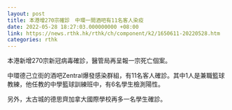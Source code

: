 ```yaml
---
layout: post
title: 本港增270宗確診　中環一間酒吧有11名客人染疫
date: 2022-05-28 18:27:03.000000000 +08:00
link: https://news.rthk.hk/rthk/ch/component/k2/1650611-20220528.htm
categories: rthk
---
```


本港新增270宗新冠病毒確診，醫管局再呈報一宗死亡個案。

中環德己立街的酒吧Zentral爆發感染群組，有11名客人確診。其中1人是兼職籃球教練，他任教的中學籃球訓練班中，有6名學生檢測陽性。

另外，太古城的德思齊加拿大國際學校再多一名學生確診。
